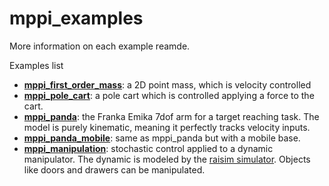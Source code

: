 # mppi_examples

More information on each example reamde.

Examples list 
- [__mppi_first_order_mass__](mppi_first_order_mass/README.md): a 2D point mass, which is velocity controlled
- [__mppi_pole_cart__](mppi_pole_cart/README.md): a pole cart which is controlled applying a force to the cart. 
- [__mppi_panda__](mppi_panda/README.md): the Franka Emika 7dof arm for a target reaching task. The model is purely kinematic, meaning it perfectly tracks velocity inputs.
- [__mppi_panda_mobile__](mppi_panda_mobile/README.md): same as mppi_panda but with a mobile base.
- [__mppi_manipulation__](mppi_manipulation/README.md): stochastic control applied to a dynamic manipulator. The dynamic is modeled by the [raisim simulator](raisim.com). Objects like doors and drawers can be manipulated. 
